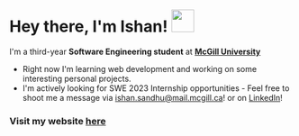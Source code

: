 # Hey there, I'm Ishan! <img src="https://raw.githubusercontent.com/MartinHeinz/MartinHeinz/master/wave.gif" height="40px">

I'm a third-year **Software Engineering student** at [**McGill University**](https://www.mcgill.ca/)

* Right now I'm learning web development and working on some interesting personal projects.
* I'm actively looking for SWE 2023 Internship opportunities - Feel free to shoot me a message via [ishan.sandhu@mail.mcgill.ca](mailto:ishan.sandhu@mail.mcgill.ca)! or on [LinkedIn](https://www.linkedin.com/in/ishan-sandhu1/)!

### Visit my website [here](https://www.ishansandhu.ca/)

